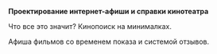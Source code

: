 **Проектирование интернет-афиши и справки кинотеатра**

Что все это значит? Кинопоиск на минималках.

Афиша фильмов со временем показа и системой отзывов.
